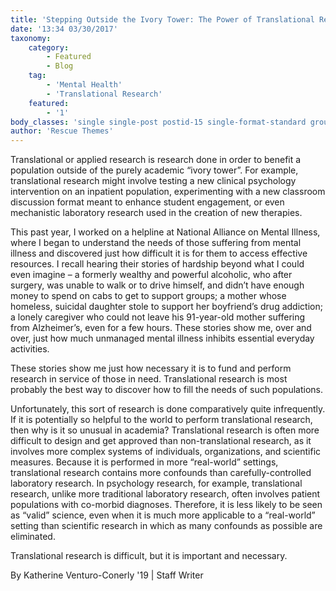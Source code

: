 ```yaml
---
title: 'Stepping Outside the Ivory Tower: The Power of Translational Research'
date: '13:34 03/30/2017'
taxonomy:
    category:
        - Featured
        - Blog
    tag:
        - 'Mental Health'
        - 'Translational Research'
    featured:
        - '1'
body_classes: 'single single-post postid-15 single-format-standard group-blog'
author: 'Rescue Themes'
---
```


Translational or applied research is research done in order to benefit a population outside of the purely academic “ivory tower”.  For example, translational research might involve testing a new clinical psychology intervention on an inpatient population, experimenting with a new classroom discussion format meant to enhance student engagement, or even mechanistic laboratory research used in the creation of new therapies. 

This past year, I worked on a helpline at National Alliance on Mental Illness, where I began to understand the needs of those suffering from mental illness and discovered just how difficult it is for them to access effective resources.  I recall hearing their stories of hardship beyond what I could even imagine – a formerly wealthy and powerful alcoholic, who after surgery, was unable to walk or to drive himself, and didn’t have enough money to spend on cabs to get to support groups; a mother whose homeless, suicidal daughter stole to support her boyfriend’s drug addiction; a lonely caregiver who could not leave his 91-year-old mother suffering from Alzheimer’s, even for a few hours.  These stories show me, over and over, just how much unmanaged mental illness inhibits essential everyday activities.

These stories show me just how necessary it is to fund and perform research in service of those in need. 
Translational research is most probably the best way to discover how to fill the needs of such populations. 

Unfortunately, this sort of research is done comparatively quite infrequently.  If it is potentially so helpful to the world to perform translational research, then why is it so unusual in academia?  Translational research is often more difficult to design and get approved than non-translational research, as it involves more complex systems of individuals, organizations, and scientific measures.  Because it is performed in more “real-world” settings, translational research contains more confounds than carefully-controlled laboratory research.  In psychology research, for example, translational research, unlike more traditional laboratory research, often involves patient populations with co-morbid diagnoses.  Therefore, it is less likely to be seen as “valid” science, even when it is much more applicable to a “real-world” setting than scientific research in which as many confounds as possible are eliminated. 

Translational research is difficult, but it is important and necessary.

By Katherine Venturo-Conerly '19 | Staff Writer


